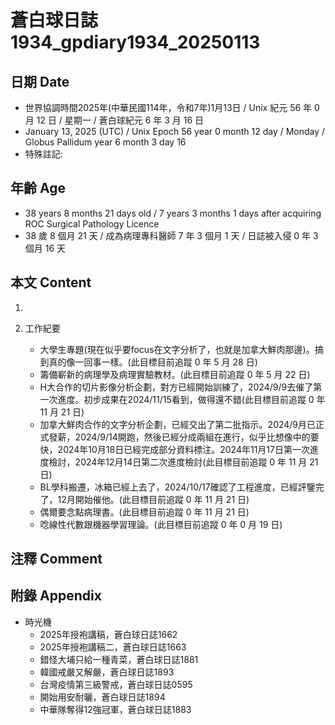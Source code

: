 [_metadata_:encoding]: - "utf-8"
[_metadata_:language]: - "zh-Hant-TW"
[_metadata_:fileformat]: - "markdown"
[_metadata_:MIME_type]: - "text/plain"
[_metadata_:markdown_version]: - "commonmark version 0.30"
[_metadata_:markdown_spec]: - "https://spec.commonmark.org/0.30/"

# 蒼白球日誌1934_gpdiary1934_20250113 #

## 日期 Date ##

* 世界協調時間2025年(中華民國114年，令和7年)1月13日 / Unix 紀元 56 年 0 月 12 日 / 星期一 / 蒼白球紀元 6 年 3 月 16 日
* January 13, 2025 (UTC) / Unix Epoch 56 year 0 month 12 day / Monday / Globus Pallidum year 6 month 3 day 16
* 特殊註記:

## 年齡 Age ##

* 38 years 8 months 21 days old / 7 years 3 months 1 days after acquiring ROC Surgical Pathology Licence
* 38 歲 8 個月 21 天 / 成為病理專科醫師 7 年 3 個月 1 天 / 日誌被入侵 0 年 3 個月 16 天

## 本文 Content ##

1. 

2. 工作紀要

    - 大學生專題(現在似乎要focus在文字分析了，也就是加拿大鮮肉那邊)。搞到真的像一回事一樣。(此目標目前追蹤 0 年 5 月 28 日)
    - 籌備嶄新的病理學及病理實驗教材。(此目標目前追蹤 0 年 5 月 22 日)
    - H大合作的切片影像分析企劃，對方已經開始訓練了，2024/9/9去催了第一次進度。初步成果在2024/11/15看到，做得還不錯(此目標目前追蹤 0 年 11 月 21 日)
    - 加拿大鮮肉合作的文字分析企劃，已經交出了第二批指示。2024/9月已正式發薪，2024/9/14開跑，然後已經分成兩組在進行，似乎比想像中的要快，2024年10月18日已經完成部分資料標注。2024年11月17日第一次進度檢討，2024年12月14日第二次進度檢討(此目標目前追蹤 0 年 11 月 21 日)
    - BL學科搬遷，冰箱已經上去了，2024/10/17確認了工程進度，已經評鑒完了，12月開始催他。(此目標目前追蹤 0 年 11 月 21 日)
    - 偶爾要念點病理書。(此目標目前追蹤 0 年 11 月 21 日)
    - 唸線性代數跟機器學習理論。(此目標目前追蹤 0 年 0 月 19 日)

## 注釋 Comment ##


## 附錄 Appendix ##

* 時光機
    - 2025年授袍講稿，蒼白球日誌1662
    - 2025年授袍講稿二，蒼白球日誌1663
    - 錯怪大埔只給一種青菜，蒼白球日誌1881
    - 韓國戒嚴又解嚴，蒼白球日誌1893
    - 台灣疫情第三級警戒，蒼白球日誌0595
    - 開始用安耐曬，蒼白球日誌1894
    - 中華隊奪得12強冠軍，蒼白球日誌1883
